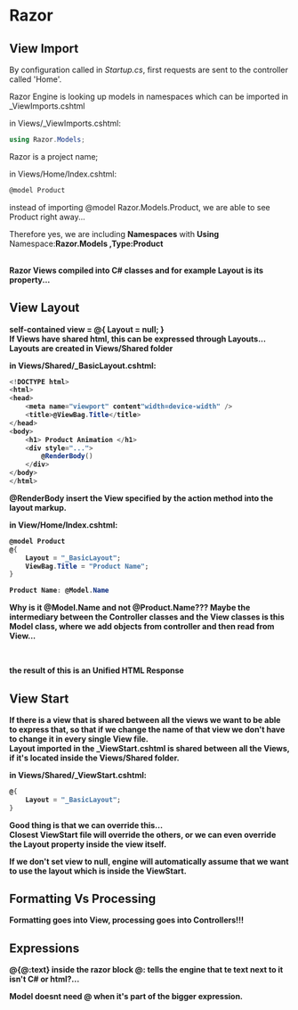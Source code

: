 # Razor

## View Import
By configuration called in <i>Startup.cs</i>, first requests are sent 
to the controller called 'Home'. 
<br/>

Razor Engine is looking up models in namespaces which can be imported
in _ViewImports.cshtml 

in Views/_ViewImports.cshtml:
```C#
using Razor.Models;
```
Razor is a project name;

in Views/Home/Index.cshtml:
```C#
@model Product
```
instead of importing @model Razor.Models.Product, we are able
to see Product right away... 

Therefore yes, we are including <b>Namespaces</b> with <b>Using</b>
<br/>
Namespace:<b>Razor.Models ,Type:<b>Product</b>

<br/>
Razor Views compiled into C# classes and for example <b>Layout</b>
is its property...

## View Layout
self-contained view = @{ Layout = null; }
<br/>
If Views have shared html, this can be expressed through Layouts...
<br/>
Layouts are created in Views/Shared folder 

in Views/Shared/_BasicLayout.cshtml:
```C#
<!DOCTYPE html>
<html>
<head>
	<meta name="viewport" content"width=device-width" />
	<title>@ViewBag.Title</title>
</head>
<body>
	<h1> Product Animation </h1>
	<div style="...">
		@RenderBody()
	</div>
</body>
</html>	
```

<b>@RenderBody</b> insert the View specified by the action method
into the layout markup. 

in View/Home/Index.cshtml:
```C#
@model Product
@{
	Layout = "_BasicLayout";
	ViewBag.Title = "Product Name";
}

Product Name: @Model.Name
```

Why is it @Model.Name and not @Product.Name???
Maybe the intermediary between the Controller classes and the
View classes is this Model class, where we add objects from
controller and then read from View...

<br/>

the result of this is an <b>Unified HTML Response</b>

## View Start
If there is a view that is shared between all the views
we want to be able to express that, so that if we change the
name of that view we don't have to change it in every single
View file.
<br/>
Layout imported in the _ViewStart.cshtml is shared between
all the Views, if it's located inside the Views/Shared folder.

in Views/Shared/_ViewStart.cshtml:
```C#
@{
	Layout = "_BasicLayout";
}
```

Good thing is that we can override this...
<br/>
Closest ViewStart file will override the others,
or we can even override the Layout property inside the view 
itself. 

If we don't set view to null, engine will automatically assume
that we want to use the layout which is inside the ViewStart.

## Formatting Vs Processing
Formatting goes into View, processing goes into Controllers!!!

## Expressions
<b>@{@:text}</b> inside the razor block <b>@:</b> tells the 
engine that te text next to it isn't C# or html?...
<br/>

<b>Model</b> doesnt need <b>@</b> when it's part of the bigger
expression.

